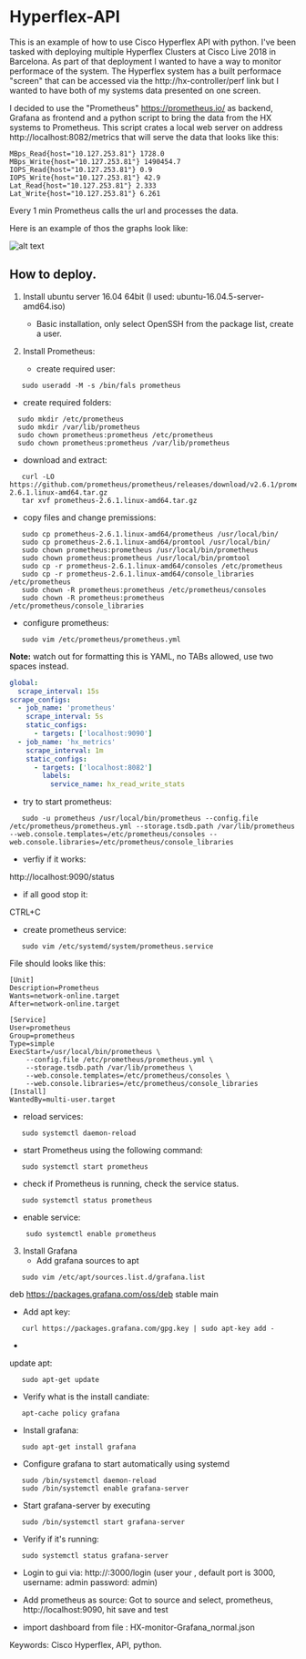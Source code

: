 # Hyperflex-API

This is an example of how to use Cisco Hyperflex API with python. I've been tasked with deploying multiple Hyperflex Clusters at Cisco Live 2018 in Barcelona. As part of that deployment I wanted to have a way to monitor performace of the system. The Hyperflex system has a built performace "screen" that can be accessed via the http://hx-controller/perf link but I wanted to have both of my systems data presented on one screen. 

I decided to use the "Prometheus" https://prometheus.io/ as backend, Grafana as frontend and a python script to bring the data from the HX systems to Prometheus. This script crates a local web server on address http://localhost:8082/metrics that will serve the data that looks like this: 
```
MBps_Read{host="10.127.253.81"} 1728.0 
MBps_Write{host="10.127.253.81"} 1490454.7 
IOPS_Read{host="10.127.253.81"} 0.9 
IOPS_Write{host="10.127.253.81"} 42.9 
Lat_Read{host="10.127.253.81"} 2.333 
Lat_Write{host="10.127.253.81"} 6.261
```
Every 1 min Prometheus calls the url and processes the data.

Here is an example of thos the graphs look like:

![alt text](https://github.com/Kris-Sekula/Hyperflex-API/blob/master/cl2018-stats-example.png "Graphana Dashboard")

## How to deploy.

1. Install ubuntu server 16.04 64bit (I used: ubuntu-16.04.5-server-amd64.iso)

   * Basic installation, only select OpenSSH from the package list, create a user.
2. Install Prometheus:

   * create required user:

```
   sudo useradd -M -s /bin/fals prometheus
```
   * create required folders:

```
  sudo mkdir /etc/prometheus
  sudo mkdir /var/lib/prometheus
  sudo chown prometheus:prometheus /etc/prometheus
  sudo chown prometheus:prometheus /var/lib/prometheus
```
   * download and extract:

```
   curl -LO https://github.com/prometheus/prometheus/releases/download/v2.6.1/prometheus-2.6.1.linux-amd64.tar.gz
   tar xvf prometheus-2.6.1.linux-amd64.tar.gz
```
   * copy files and change premissions:
```
   sudo cp prometheus-2.6.1.linux-amd64/prometheus /usr/local/bin/
   sudo cp prometheus-2.6.1.linux-amd64/promtool /usr/local/bin/
   sudo chown prometheus:prometheus /usr/local/bin/prometheus
   sudo chown prometheus:prometheus /usr/local/bin/promtool
   sudo cp -r prometheus-2.6.1.linux-amd64/consoles /etc/prometheus
   sudo cp -r prometheus-2.6.1.linux-amd64/console_libraries /etc/prometheus
   sudo chown -R prometheus:prometheus /etc/prometheus/consoles
   sudo chown -R prometheus:prometheus /etc/prometheus/console_libraries
```
   * configure prometheus:
```
   sudo vim /etc/prometheus/prometheus.yml
```
   **Note:** watch out for formatting this is YAML, no TABs allowed, use two spaces instead.

```yaml
global:
  scrape_interval: 15s
scrape_configs:
  - job_name: 'prometheus'
    scrape_interval: 5s
    static_configs:
      - targets: ['localhost:9090']
  - job_name: 'hx_metrics'
    scrape_interval: 1m
    static_configs:
      - targets: ['localhost:8082']
        labels:
          service_name: hx_read_write_stats
```
   * try to start prometheus:
```
   sudo -u prometheus /usr/local/bin/prometheus --config.file /etc/prometheus/prometheus.yml --storage.tsdb.path /var/lib/prometheus --web.console.templates=/etc/prometheus/consoles --web.console.libraries=/etc/prometheus/console_libraries
```
   * verfiy if it works:
   
   http://localhost:9090/status

   * if all good stop it:
   
   CTRL+C
	
   * create prometheus service:
```
   sudo vim /etc/systemd/system/prometheus.service
```
   File should looks like this:
```
[Unit]
Description=Prometheus
Wants=network-online.target
After=network-online.target

[Service]
User=prometheus
Group=prometheus
Type=simple
ExecStart=/usr/local/bin/prometheus \
	--config.file /etc/prometheus/prometheus.yml \
	--storage.tsdb.path /var/lib/prometheus \
	--web.console.templates=/etc/prometheus/consoles \
	--web.console.libraries=/etc/prometheus/console_libraries
[Install]
WantedBy=multi-user.target
```
   * reload services:
```
   sudo systemctl daemon-reload
```
   * start Prometheus using the following command:
```
   sudo systemctl start prometheus
```
   * check if Prometheus is running, check the service status.
```
   sudo systemctl status prometheus
```
   * enable service:
```
	sudo systemctl enable prometheus
```
3. Install Grafana
   * Add grafana sources to apt
```
   sudo vim /etc/apt/sources.list.d/grafana.list
```
   deb https://packages.grafana.com/oss/deb stable main

   * Add apt key:
```
   curl https://packages.grafana.com/gpg.key | sudo apt-key add -
```
   * 
   update apt:
```
   sudo apt-get update
```
   * Verify what is the install candiate:
```
   apt-cache policy grafana
```
   * Install grafana:
```
   sudo apt-get install grafana
```
   * Configure grafana to start automatically using systemd
```
   sudo /bin/systemctl daemon-reload
   sudo /bin/systemctl enable grafana-server
```
   * Start grafana-server by executing
```
   sudo /bin/systemctl start grafana-server
```
   * Verify if it's running:
```
   sudo systemctl status grafana-server
```
   * Login to gui via:
   http://<ip>:3000/login (user your <ip>, default port is 3000, username: admin password: admin)

   * Add prometheus as source:
   Got to source and select, prometheus, http://localhost:9090, hit save and test
   
   * import dashboard from file : HX-monitor-Grafana_normal.json

Keywords: Cisco Hyperflex, API, python.

